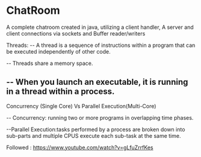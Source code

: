 # ChatRoom
A complete chatroom created in java, utilizing a client handler, A server and client connections via sockets and Buffer reader/writers


Threads:
-- A thread is a sequence of instructions within a program that can be executed independently of other code.

-- Threads share a memory space.

-- When you launch an executable, it is running in a thread within a process.
--------------------------------------------------------------------------------------------------------------------------------------------------------

Concurrency (Single Core) Vs Parallel Execution(Multi-Core)

-- Concurrency: running two or more programs in overlapping time phases.
  <!--At any given time, there is only one process in execution  -->

--Parallel Execution:tasks performed by a process are broken down into sub-parts
and multiple CPUS execute each sub-task at the same time. 
<!-- At any given time, all processes are being executed -->
<!-- Found in systems having multicore processesors -->

Followed : https://www.youtube.com/watch?v=gLfuZrrfKes